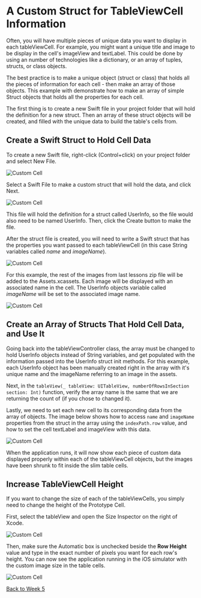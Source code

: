 # A Custom Struct for TableViewCell Information

Often, you will have multiple pieces of unique data you want to display in each tableViewCell.  For example, you might want a unique title and image to be display in the cell's imageView and textLabel.  This could be done by using an number of technologies like a dictionary, or an array of tuples, structs, or class objects.  

The best practice is to make a unique object (struct or class) that holds all the pieces of information for each cell - then make an array of those objects.  This example with demonstrate how to make an array of simple Struct objects that holds all the properties for each cell.

The first thing is to create a new Swift file in your project folder that will hold the definition for a new struct.  Then an array of these struct objects will be created, and filled with the unique data to build the table's cells from.

## Create a Swift Struct to Hold Cell Data

To create a new Swift file, right-click (Control+click) on your project folder and select New File.

![Custom Cell](/F2020/assets/img/CustomizeCell_1.png)

Select a Swift File to make a custom struct that will hold the data, and click Next.

![Custom Cell](/F2020/assets/img/CustomizeCell_2.png)

This file will hold the definition for a struct called UserInfo, so the file would also need to be named UserInfo.  Then, click the Create button to make the file.

After the struct file is created, you will need to write a Swift struct that has the properties you want passed to each tableViewCell (in this case String variables called _name_ and _imageName_).

![Custom Cell](/F2020/assets/img/CustomizeCell_3.png)

For this example, the rest of the images from last lessons zip file will be added to the Assets.xcassets.  Each image will be displayed with an associated name in the cell.  The UserInfo objects variable called _imageName_ will be set to the associated image name.

![Custom Cell](/F2020/assets/img/CustomizeCell_4.png)

## Create an Array of Structs That Hold Cell Data, and Use It

Going back into the tableViewController class, the array must be changed to hold UserInfo objects instead of String variables, and get populated with the information passed into the UserInfo struct init methods.  For this example, each UserInfo object has been manually created right in the array with it's unique name and the imageName referring to an image in the assets.

Next, in the `tableView(_ tableView: UITableView, numberOfRowsInSection section: Int)` function, verify the array name is the same that we are returning the count of (if you chose to changed it).

Lastly, we need to set each new cell to its corresponding data from the array of objects.  The image below shows how to access `name` and `imageName` properties from the struct in the array using the `indexPath.row` value, and how to set the cell textLabel and imageView with this data.

![Custom Cell](/F2020/assets/img/CustomizeCell_5.png)

When the application runs, it will now show each piece of custom data displayed properly within each of the tableViewCell objects, but the images have been shrunk to fit inside the slim table cells.  

## Increase TableViewCell Height

If you want to change the size of each of the tableViewCells, you simply need to change the height of the Prototype Cell.

First, select the tableView and open the Size Inspector on the right of Xcode.

![Custom Cell](/F2020/assets/img/CustomizeCell_6.png)

Then, make sure the Automatic box is unchecked beside the **Row Height** value and type in the exact number of pixels you want for each row's height. You can now see the application running in the iOS simulator with the custom image size in the table cells.

![Custom Cell](/F2020/assets/img/CustomizeCell_7.png)

[Back to Week 5](./index.md#during-class)